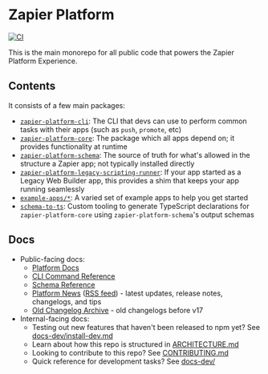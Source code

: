 # Zapier Platform

[![CI](https://github.com/zapier/zapier-platform/actions/workflows/ci.yaml/badge.svg)](https://github.com/zapier/zapier-platform/actions/workflows/ci.yaml)

This is the main monorepo for all public code that powers the Zapier Platform Experience.

## Contents

It consists of a few main packages:

- [`zapier-platform-cli`](packages/cli): The CLI that devs can use to perform common tasks with their apps (such as `push`, `promote`, etc)
- [`zapier-platform-core`](packages/core): The package which all apps depend on; it provides functionality at runtime
- [`zapier-platform-schema`](packages/schema): The source of truth for what's allowed in the structure a Zapier app; not typically installed directly
- [`zapier-platform-legacy-scripting-runner`](packages/legacy-scripting-runner): If your app started as a Legacy Web Builder app, this provides a shim that keeps your app running seamlessly
- [`example-apps/*`](example-apps): A varied set of example apps to help you get started
- [`schema-to-ts`](schema-to-ts): Custom tooling to generate TypeScript declarations for `zapier-platform-core` using `zapier-platform-schema`'s output schemas

## Docs

* Public-facing docs:
  - [Platform Docs](https://docs.zapier.com/platform)
  - [CLI Command Reference](packages/cli/docs/cli.md)
  - [Schema Reference](https://github.com/zapier/zapier-platform/blob/main/packages/schema/docs/build/schema.md)
  - [Platform News](https://docs.zapier.com/platform/news) ([RSS feed](https://docs.zapier.com/platform/news.xml)) - latest updates, release notes, changelogs, and tips
  - [Old Changelog Archive](changelog) - old changelogs before v17
* Internal-facing docs:
  - Testing out new features that haven't been released to npm yet? See [docs-dev/install-dev.md](docs-dev/install-dev.md)
  - Learn about how this repo is structured in [ARCHITECTURE.md](ARCHITECTURE.md)
  - Looking to contribute to this repo? See [CONTRIBUTING.md](CONTRIBUTING.md)
  - Quick reference for development tasks? See [docs-dev/](docs-dev/)
